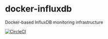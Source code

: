 # docker-influxdb
Docker-based InfluxDB monitoring infrastructure

[![CircleCI](https://img.shields.io/circleci/project/sebastien-prudhomme/docker-influxdb.svg)](https://circleci.com/gh/sebastien-prudhomme/docker-influxdb)
